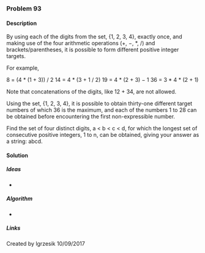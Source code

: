 
### Problem 93

#### Description
By using each of the digits from the set, {1, 2, 3, 4}, exactly once, and making use of the four arithmetic operations 
(+, −, *, /) and brackets/parentheses, it is possible to form different positive integer targets.

For example,

8 = (4 * (1 + 3)) / 2
14 = 4 * (3 + 1 / 2)
19 = 4 * (2 + 3) − 1
36 = 3 * 4 * (2 + 1)

Note that concatenations of the digits, like 12 + 34, are not allowed.

Using the set, {1, 2, 3, 4}, it is possible to obtain thirty-one different target numbers of which 36 is the maximum, 
and each of the numbers 1 to 28 can be obtained before encountering the first non-expressible number.

Find the set of four distinct digits, a < b < c < d, for which the longest set of consecutive positive integers, 1 to n, 
can be obtained, giving your answer as a string: abcd.

#### Solution

##### Ideas
* 

##### Algorithm
*

##### Links

Created by lgrzesik 10/09/2017